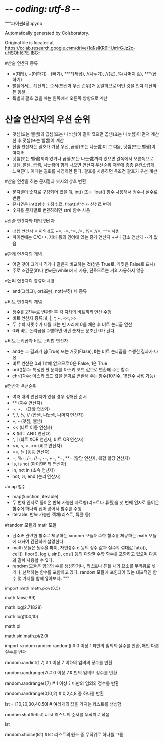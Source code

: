 # -*- coding: utf-8 -*-
"""파이썬4장.ipynb

Automatically generated by Colaboratory.

Original file is located at
    https://colab.research.google.com/drive/1qNslKR9HUmirGJz2c-uHSOhf6PE-lBG-

#산술 연산자 종류
- =(대입), +(더하기), -(빼기), ****(제곱), /(나누기), //(몫), %(나머지 값), ***(곱하기) 
- 뺄셈에서는 계산되는 순서(연산자 우선 순위)가 동일하므로 어떤 것을 먼저 계산하든 동일
- 특별히 괄호 없을 때는 왼쪽에서 오른쪽 방향으로 계산

# 산술 연산자의 우선 순위
- 덧셈(또는 뺄셈)과 곱셈(또는 나눗셈)이 같이 있으면 곱셈(또는 나눗셈)이 먼저 계산한 후 덧셈(또는 뺼셈)이 계산
- 산술 연산자는 괄호가 가장 우선, 곱셈(또는 나눗셈)이 그 다음, 덧셈(또는 뺄셈)이 마지막
- 덧셈(또는 뺄셈)끼리 있거나 곱셈(또는 나눗셈)끼리 있으면 왼쪽에서 오른쪽으로
- 덧셈, 뺄셈, 곱셈, 나눗셈이 함꼐 나오면 연산자 우선순위 때문에 종종 혼란스럽게 느껴진다. 이때는 괄호를 사영하면 된다. 괄호를 사용하면 무조건 괄호가 우선 계싼

#산술 연산을 하는 문자열과 숫자의 상호 변환
- 문자열이 숫자로 구성되어 있을 떄, int() 또는 float() 함수 사용해서 정수나 실수로 변환
- 문자열을 int()함수가 정수로, float()함수가 실수로 변경
- 숫자를 문자열로 변환하려면 str() 함수 사용

#산술 연산자와 대입 연산자
- 대입 연산자 = 이외에도 +=, -=, *=, /=, %=, //=, **= 사용
- 파이썬에는 C/C++, 자바 등의 언어에 있는 증가 연산자 ++나 감소 연산자 --가 없음

#관계 연산자의 개념
- 어떤 것이 크거나 작거나 같은지 비교하는 것(참은 True로, 거짓은 False로 표시)
- 주로 조건문(if)나 반복문(while)에서 사용, 단독으로는 거의 사용하지 않음

#논리 연산자의 종류와 사용
- and(그리고), or(또는), not(부정) 세 종류

#비트 연산자의 개념
- 정수를 2진수로 변환한 후 각 자리의 비트끼리 연산 수행
- 비트 연산자 종류: &, |, ^, ~, <<, >>
- 두 수의 자릿수가 다를 때는 빈 자리에 0을 채운 후 비트 논리곱 연산
- 0과 비트 논리곱을 수행하면 어떤 숫자든 문조건 0가 된다.

#비트 논리곱과 비트 논리합 연산자
- and는 그 결과가 참(True) 또는 거짓(Flase), &는 비트 논리곱을 수행한 결과가 나옴
- 비트 연산은 0과 1밖에 없으므로 0은 False, 1은 True
- ord()함수: 특정한 한 문자를 아스키 코드 값으로 변환해 주는 함수
- chr()함수: 아스키 코드 값을 문자로 변환해 주는 함수(10진수, 16진수 사용 가능)

#연산자 우선순위
- 여러 개의 연산자가 있을 경우 정해진 순서
- ** (지수 연산자)
- ~, +, - (단항 연산자)
- *, /, %, // (곱셈, 나눗셈, 나머지 연산자)
- +, - (덧셈, 뺄셈)
- << (비트 이동 연산자)
- & (비트 AND 연산자)
- ^, | (비트 XOR 연산자, 비트 OR 연산자)
- <=, <, >, >= (비교 연산자)
- ==, != (동등 연산자)
- =, %=, /=, //=, -=, +=, *=, **= (할당 연산자, 복합 할당 연산자)
- is, is not (아이덴티티 연산자)
- in, not in (소속 연산자)
- not, or, end (논리 연산자)

#map 함수
- map(function, iterable)
- 두 번째 인자로 들어온 반복 가능한 자료형(리스트나 튜플)을 첫 번째 인자로 들어온 함수에 하나씩 집어 넣어서 함수를 수행
- iterable: 반복 가능한 객체(리스트, 튜플 등)

#random 모듈과 math 모듈
- 난수와 관련한 함수르 제공하는 random 모듈과 수학 함수를 제공하는 math 모듈에 대하여 간단하게 설명한다.
- math 모듈은 원주율 파이, 자연상수 e 등의 상수 값과 실수의 절대값 fabs(), ceil(), floor(), log(), sin(), cos() 등의 다양한 수학 함수를 포함하고 있으며 다음과 같이 사용할 수 있다.
- random 모듈은 임의의 수를 생성하거나, 리스트나 튜플 내의 요소를 무작위로 섞거나, 선택하는 함수를 포함하고 있다. random 모듈에 포함되어 있는 대표적인 함수 몇 가지를 함께 알아보자.
"""

import math
math.pow(3,3)

math.fabs(-99)

math.log(2.71828)

math.log(100,10)

math.pi

math.sin(math.pi/2.0)

import random
random.random() # 0 이상 1 미만의 임의의 실수를 반환, 매번 다른 실수를 반환

random.randint(1,7) # 1 이상 7 이하의 임의의 정수를 반환

random.randrange(7) # 0 이상 7 미만의 임의의 정수를 반환

random.randrange(1,7) # 1 이상 7 미만의 임의의 정수를 반환

random.randrange(0,10,2) # 0,2,4,8 중 하나를 반환

lst = [10,20,30,40,50] # 여러개의 값을 가지는 리스트를 생성함

random.shuffle(lst) # lst 리스트의 순서를 무작위로 섞음

lst

random.choice(lst) # lst 리스트의 원소 중 무작위로 하나를 고름

